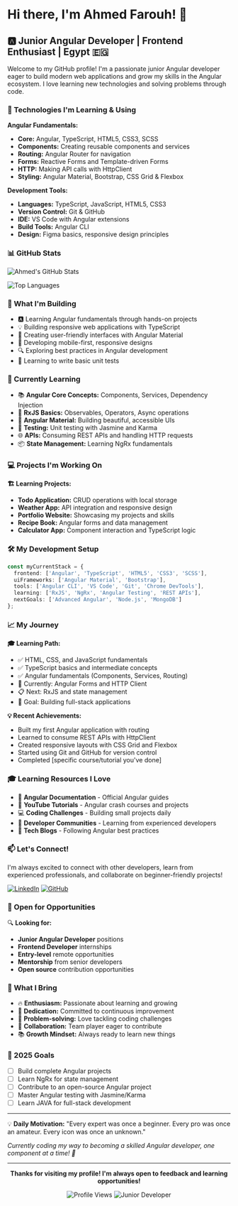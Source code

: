 # Hi there, I'm Ahmed Farouh! 👋

## 🅰️ Junior Angular Developer | Frontend Enthusiast | Egypt 🇪🇬

Welcome to my GitHub profile! I'm a passionate junior Angular developer eager to build modern web applications and grow my skills in the Angular ecosystem. I love learning new technologies and solving problems through code.

### 🌱 Technologies I'm Learning & Using

**Angular Fundamentals:**
- **Core:** Angular, TypeScript, HTML5, CSS3, SCSS
- **Components:** Creating reusable components and services
- **Routing:** Angular Router for navigation
- **Forms:** Reactive Forms and Template-driven Forms
- **HTTP:** Making API calls with HttpClient
- **Styling:** Angular Material, Bootstrap, CSS Grid & Flexbox

**Development Tools:**
- **Languages:** TypeScript, JavaScript, HTML5, CSS3
- **Version Control:** Git & GitHub
- **IDE:** VS Code with Angular extensions
- **Build Tools:** Angular CLI
- **Design:** Figma basics, responsive design principles

### 📊 GitHub Stats

![Ahmed's GitHub Stats](https://github-readme-stats.vercel.app/api?username=a7medfarouh&show_icons=true&theme=vue&hide_border=true&count_private=true)

![Top Languages](https://github-readme-stats.vercel.app/api/top-langs/?username=a7medfarouh&layout=compact&theme=vue&hide_border=true)

### 🚀 What I'm Building

- 🅰️ Learning Angular fundamentals through hands-on projects
- 💡 Building responsive web applications with TypeScript
- 🎨 Creating user-friendly interfaces with Angular Material
- 📱 Developing mobile-first, responsive designs
- 🔍 Exploring best practices in Angular development
- 🧪 Learning to write basic unit tests

### 🎯 Currently Learning

- 📚 **Angular Core Concepts:** Components, Services, Dependency Injection
- 🔄 **RxJS Basics:** Observables, Operators, Async operations
- 🎨 **Angular Material:** Building beautiful, accessible UIs
- 🧪 **Testing:** Unit testing with Jasmine and Karma
- 🌐 **APIs:** Consuming REST APIs and handling HTTP requests
- 📦 **State Management:** Learning NgRx fundamentals

### 💻 Projects I'm Working On

**🏗️ Learning Projects:**
- **Todo Application:** CRUD operations with local storage
- **Weather App:** API integration and responsive design  
- **Portfolio Website:** Showcasing my projects and skills
- **Recipe Book:** Angular forms and data management
- **Calculator App:** Component interaction and TypeScript logic

### 🛠️ My Development Setup

```typescript
const myCurrentStack = {
  frontend: ['Angular', 'TypeScript', 'HTML5', 'CSS3', 'SCSS'],
  uiFrameworks: ['Angular Material', 'Bootstrap'],
  tools: ['Angular CLI', 'VS Code', 'Git', 'Chrome DevTools'],
  learning: ['RxJS', 'NgRx', 'Angular Testing', 'REST APIs'],
  nextGoals: ['Advanced Angular', 'Node.js', 'MongoDB']
};
```

### 📈 My Journey

**🎓 Learning Path:**
- ✅ HTML, CSS, and JavaScript fundamentals
- ✅ TypeScript basics and intermediate concepts
- ✅ Angular fundamentals (Components, Services, Routing)
- 🔄 Currently: Angular Forms and HTTP Client
- 📋 Next: RxJS and state management
- 🎯 Goal: Building full-stack applications

**💡 Recent Achievements:**
- Built my first Angular application with routing
- Learned to consume REST APIs with HttpClient
- Created responsive layouts with CSS Grid and Flexbox
- Started using Git and GitHub for version control
- Completed [specific course/tutorial you've done]

### 🎓 Learning Resources I Love

- 📖 **Angular Documentation** - Official Angular guides
- 🎥 **YouTube Tutorials** - Angular crash courses and projects
- 💻 **Coding Challenges** - Building small projects daily
- 👥 **Developer Communities** - Learning from experienced developers
- 📱 **Tech Blogs** - Following Angular best practices

### 📫 Let's Connect!

I'm always excited to connect with other developers, learn from experienced professionals, and collaborate on beginner-friendly projects!

[![LinkedIn](https://img.shields.io/badge/LinkedIn-0077B5?style=for-the-badge&logo=linkedin&logoColor=white)](https://linkedin.com/in/ahmed-farouh-b2b4b0139)
[![GitHub](https://img.shields.io/badge/GitHub-100000?style=for-the-badge&logo=github&logoColor=white)](https://github.com/a7medfarouh)

### 💼 Open for Opportunities

🔍 **Looking for:** 
- **Junior Angular Developer** positions
- **Frontend Developer** internships
- **Entry-level** remote opportunities  
- **Mentorship** from senior developers
- **Open source** contribution opportunities

### 🌟 What I Bring

- 🔥 **Enthusiasm:** Passionate about learning and growing
- 💪 **Dedication:** Committed to continuous improvement
- 🧠 **Problem-solving:** Love tackling coding challenges
- 🤝 **Collaboration:** Team player eager to contribute
- 📚 **Growth Mindset:** Always ready to learn new things

### 🎯 2025 Goals

- [ ] Build complete Angular projects
- [ ] Learn NgRx for state management  
- [ ] Contribute to an open-source Angular project
- [ ] Master Angular testing with Jasmine/Karma
- [ ] Learn JAVA for full-stack development

---

💡 **Daily Motivation:** "Every expert was once a beginner. Every pro was once an amateur. Every icon was once an unknown." 

*Currently coding my way to becoming a skilled Angular developer, one component at a time! 🚀*

---

<div align="center">

**Thanks for visiting my profile! I'm always open to feedback and learning opportunities!**

![Profile Views](https://komarev.com/ghpvc/?username=a7medfarouh&color=brightgreen&style=flat-square)
![Junior Developer](https://img.shields.io/badge/Level-Junior%20Developer-green?style=flat-square)

</div>
